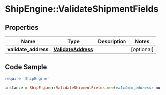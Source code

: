 # ShipEngine::ValidateShipmentFields

## Properties

Name | Type | Description | Notes
------------ | ------------- | ------------- | -------------
**validate_address** | [**ValidateAddress**](ValidateAddress.md) |  | [optional] 

## Code Sample

```ruby
require 'ShipEngine'

instance = ShipEngine::ValidateShipmentFields.new(validate_address: null)
```


